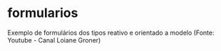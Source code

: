 # formularios
Exemplo de formulários dos tipos reativo e orientado a modelo (Fonte: Youtube - Canal Loiane Groner)
